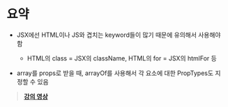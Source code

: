 # 요약

- JSX에선 HTML이나 JS와 겹치는 keyword들이 많기 때문에 유의해서 사용해야 함
  - HTML의 class = JSX의 className, HTML의 for = JSX의 htmlFor 등

- array를 props로 받을 때, arrayOf를 사용해서 각 요소에 대한 PropTypes도 지정할 수 있음

> **[강의 영상](https://youtu.be/4horUrG9-Zw)**